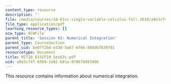 ```yaml
---
content_type: resource
description: ''
file: /media/courses/18-01sc-single-variable-calculus-fall-2010/a9e3cf4f65b01e02b81a07867b883466_MIT18_01SCF10_Ses63c.pdf
file_type: application/pdf
learning_resource_types: []
ocw_type: OCWFile
parent_title: 'Session 63: Numerical Integration'
parent_type: CourseSection
parent_uid: be07f2bd-e330-5a67-6f66-884dbf8397d1
resourcetype: Document
title: MIT18_01SCF10_Ses63c.pdf
uid: a9e3cf4f-65b0-1e02-b81a-07867b883466
---
```

This resource contains information about numerical integration.